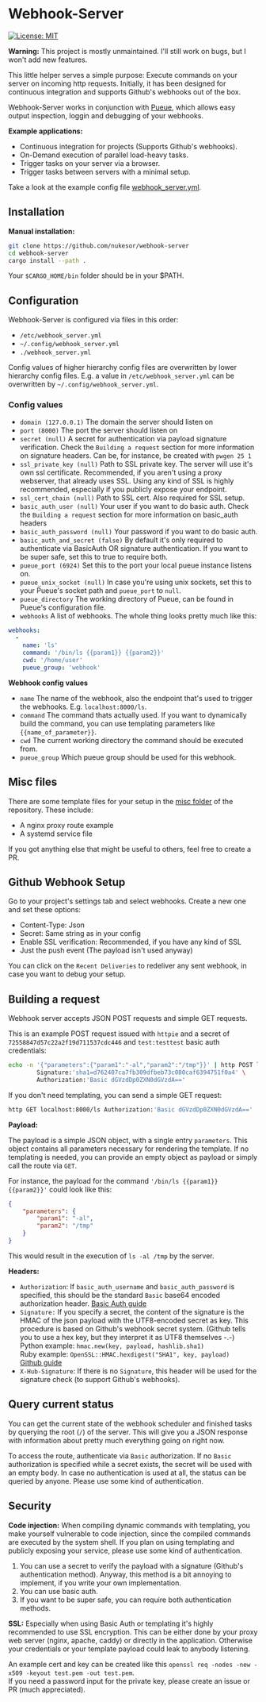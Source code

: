 # Webhook-Server

 [![License: MIT](https://img.shields.io/badge/License-MIT-green.svg)](https://opensource.org/licenses/MIT)

**Warning:**
This project is mostly unmaintained. I'll still work on bugs, but I won't add new features.

This little helper serves a simple purpose: Execute commands on your server on incoming http requests.
Initially, it has been designed for continuous integration and supports Github's webhooks out of the box.

Webhook-Server works in conjunction with [Pueue](https://github.com/nukesor/pueue), which allows easy output inspection, loggin and debugging of your webhooks.

**Example applications:**

- Continuous integration for projects (Supports Github's webhooks).
- On-Demand execution of parallel load-heavy tasks.
- Trigger tasks on your server via a browser.
- Trigger tasks between servers with a minimal setup.

Take a look at the example config file [webhook_server.yml](https://github.com/Nukesor/pueue-webhook-server/blob/master/webhook_server.yml).

## Installation

**Manual installation:**

```bash
git clone https://github.com/nukesor/webhook-server
cd webhook-server
cargo install --path .
```

Your `$CARGO_HOME/bin` folder should be in your $PATH.

## Configuration

Webhook-Server is configured via files in this order:

- `/etc/webhook_server.yml`
- `~/.config/webhook_server.yml`
- `./webhook_server.yml`

Config values of higher hierarchy config files are overwritten by lower hierarchy config files. E.g. a value in `/etc/webhook_server.yml` can be overwritten by `~/.config/webhook_server.yml`.

### Config values

- `domain (127.0.0.1)` The domain the server should listen on
- `port (8000)` The port the server should listen on
- `secret (null)` A secret for authentication via payload signature verification. Check the `Building a request` section for more information on signature headers. Can be, for instance, be created with `pwgen 25 1`
- `ssl_private_key (null)` Path to SSL private key. The server will use it's own ssl certificate. Recommended, if you aren't using a proxy webserver, that already uses SSL. Using any kind of SSL is highly recommended, especially if you publicly expose your endpoint.
- `ssl_cert_chain (null)` Path to SSL cert. Also required for SSL setup.
- `basic_auth_user (null)` Your user if you want to do basic auth. Check the `Building a request` section for more information on basic_auth headers
- `basic_auth_password (null)` Your password if you want to do basic auth.
- `basic_auth_and_secret (false)` By default it's only required to authenticate via BasicAuth OR signature authentication. If you want to be super safe, set this to true to require both.
- `pueue_port (6924)` Set this to the port your local pueue instance listens on.
- `pueue_unix_socket (null)` In case you're using unix sockets, set this to your Pueue's socket path and `pueue_port` to `null`.
- `pueue_directory` The working directory of Pueue, can be found in Pueue's configuration file.
- `webhooks` A list of webhooks. The whole thing looks pretty much like this:

```yaml
webhooks:
  -
    name: 'ls'
    command: '/bin/ls {{param1}} {{param2}}'
    cwd: '/home/user'
    pueue_group: 'webhook'
```

**Webhook config values**

- `name` The name of the webhook, also the endpoint that's used to trigger the webhooks. E.g. `localhost:8000/ls`.
- `command` The command thats actually used. If you want to dynamically build the command, you can use templating parameters like `{{name_of_parameter}}`.
- `cwd` The current working directory the command should be executed from.
- `pueue_group` Which pueue group should be used for this webhook.

## Misc files

There are some template files for your setup in the [misc folder](https://github.com/Nukesor/pueue-webhook-server/tree/master/misc) of the repository.
These include:

- A nginx proxy route example
- A systemd service file

If you got anything else that might be useful to others, feel free to create a PR.

## Github Webhook Setup

Go to your project's settings tab and select webhooks. Create a new one and set these options:

- Content-Type: Json
- Secret: Same string as in your config
- Enable SSL verification: Recommended, if you have any kind of SSL
- Just the push event (The payload isn't used anyway)

You can click on the `Recent Deliveries` to redeliver any sent webhook, in case you want to debug your setup.

## Building a request

Webhook server accepts JSON POST requests and simple GET requests.

This is an example POST request issued with `httpie` and a secret of `72558847d57c22a2f19d711537cdc446` and `test:testtest` basic auth credentials:

```bash
echo -n '{"parameters":{"param1":"-al","param2":"/tmp"}}' | http POST localhost:8000/ls \
        Signature:'sha1=d762407ca7fb309dfbeb73c080caf6394751f0a4' \
        Authorization:'Basic dGVzdDp0ZXN0dGVzdA=='
```

If you don't need templating, you can send a simple GET request:

```bash
http GET localhost:8000/ls Authorization:'Basic dGVzdDp0ZXN0dGVzdA=='
```

**Payload:**

The payload is a simple JSON object, with a single entry `parameters`.
This object contains all parameters necessary for rendering the template.
If no templating is needed, you can provide an empty object as payload or simply call the route via `GET`.

For instance, the payload for the command `'/bin/ls {{param1}} {{param2}}'` could look like this:

```json
{
    "parameters": {
        "param1": "-al",
        "param2": "/tmp"
    }
}
```

This would result in the execution of `ls -al /tmp` by the server.

**Headers:**

- `Authorization`: If `basic_auth_username` and `basic_auth_password` is specified, this should be the standard `Basic` base64 encoded authorization header. [Basic Auth guide](https://developer.mozilla.org/en-US/docs/Web/HTTP/Headers/Authorization)
- `Signature:` If you specify a secret, the content of the signature is the HMAC of the json payload with the UTF8-encoded secret as key.
    This procedure is based on Github's webhook secret system. (Github tells you to use a hex key, but they interpret it as UTF8 themselves -.-)  
    Python example: `hmac.new(key, payload, hashlib.sha1)`  
    Ruby example: `OpenSSL::HMAC.hexdigest("SHA1", key, payload)`  
    [Github guide](https://developer.github.com/webhooks/securing/)
- `X-Hub-Signature`: If there is no `Signature`, this header will be used for the signature check (to support Github's webhooks).

## Query current status

You can get the current state of the webhook scheduler and finished tasks by querying the root (`/`) of the server.
This will give you a JSON response with information about pretty much everything going on right now.

To access the route, authenticate via `Basic` authorization.
If no `Basic` authorization is specified while a secret exists, the secret will be used with an empty body.
In case no authentication is used at all, the status can be queried by anyone. Please use some kind of authentication.

## Security

**Code injection:**
When compiling dynamic commands with templating, you make yourself vulnerable to code injection, since the compiled commands are executed by the system shell.
If you plan on using templating and publicly exposing your service, please use some kind of authentication.

1. You can use a secret to verify the payload with a signature (Github's authentication method). Anyway, this method is a bit annoying to implement, if you write your own implementation.
2. You can use basic auth.
3. If you want to be super safe, you can require both authentication methods.

**SSL:**
Especially when using Basic Auth or templating it's highly recommended to use SSL encryption.
This can be either done by your proxy web server (nginx, apache, caddy) or directly in the application.
Otherwise your credentials or your template payload could leak to anybody listening.

An example cert and key can be created like this `openssl req -nodes -new -x509 -keyout test.pem -out test.pem`.  
If you need a password input for the private key, please create an issue or PR (much appreciated).

